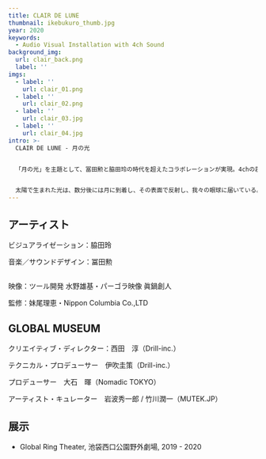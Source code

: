 ```yaml
---
title: CLAIR DE LUNE
thumbnail: ikebukuro_thumb.jpg
year: 2020
keywords:
  - Audio Visual Installation with 4ch Sound
background_img:
  url: clair_back.png
  label: ''
imgs:
  - label: ''
    url: clair_01.png
  - label: ''
    url: clair_02.png
  - label: ''
    url: clair_03.jpg
  - label: ''
    url: clair_04.jpg
intro: >-
  CLAIR DE LUNE - 月の光


  「月の光」を主題として、冨田勲と脇田玲の時代を超えたコラボレーションが実現。4chの荘厳なシンセサイザーサウンドと繊細なシミレーション映像が、幻想的な5分50秒の時空間を作り上げている。


  太陽で生まれた光は、数分後には月に到着し、その表面で反射し、我々の眼球に届いている。月を見ている時、我々はこの壮大な現象を見ている。身の回りの当たり前のことは実は脅威的なことでもある。
---
```




## アーティスト

ビジュアライゼーション：脇田玲 

音楽／サウンドデザイン：冨田勲 

## 

映像：ツール開発 水野雄基・パーゴラ映像 眞鍋創人

監修：妹尾理恵・Nippon Columbia Co.,LTD

## GLOBAL MUSEUM

クリエイティブ・ディレクター：西田　淳（Drill-inc.）

テクニカル・プロデューサー　伊吹圭策（Drill-inc.）

プロデューサー　大石　暉（Nomadic TOKYO） 

アーティスト・キュレーター　岩波秀一郎 / 竹川潤一（MUTEK.JP）

## 展示

- Global Ring Theater, 池袋西口公園野外劇場, 2019 - 2020
